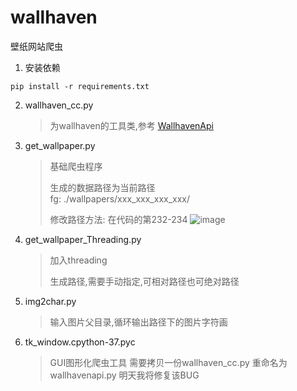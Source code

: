 # wallhaven
壁纸网站爬虫
1. 安装依赖
```shell
pip install -r requirements.txt
```
2. wallhaven_cc.py
   > 为wallhaven的工具类,参考 [WallhavenApi](https://github.com/Goblenus/WallhavenApi)
3. get_wallpaper.py
   > 基础爬虫程序
   > 
   > 生成的数据路径为当前路径         
   > fg: ./wallpapers/xxx_xxx_xxx_xxx/
   >              
   > 修改路径方法:  在代码的第232-234
   > ![image](https://user-images.githubusercontent.com/44967393/163549220-69bbf617-20b4-47d2-9f10-74d14810e4b0.png)

4. get_wallpaper_Threading.py
   > 加入threading
   > 
   > 生成路径,需要手动指定,可相对路径也可绝对路径
5. img2char.py
   > 输入图片父目录,循环输出路径下的图片字符画
6. tk_window.cpython-37.pyc
   > GUI图形化爬虫工具
   > 需要拷贝一份wallhaven_cc.py 重命名为wallhavenapi.py 
   > 明天我将修复该BUG
